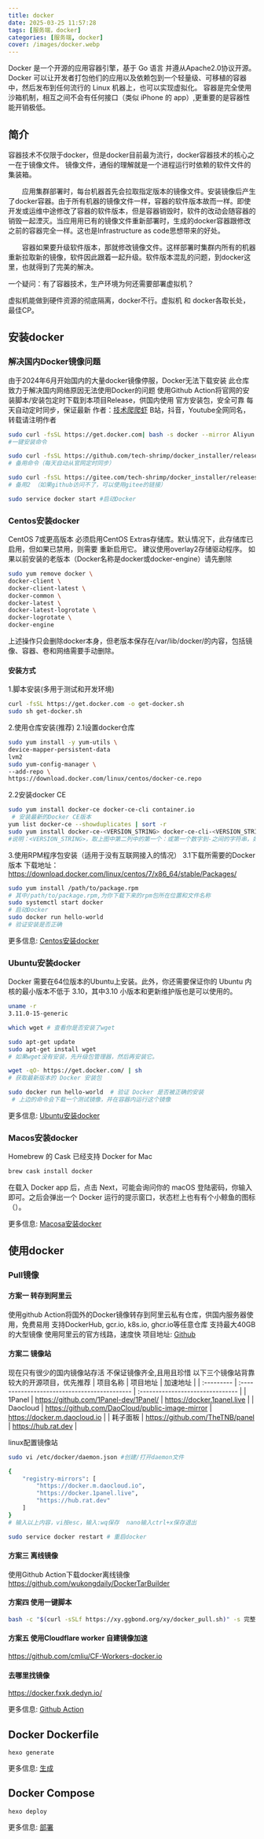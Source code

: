 ```yaml
---
title: docker
date: 2025-03-25 11:57:28
tags: [服务端，docker]
categories: [服务端, docker]
cover: /images/docker.webp
---
```

Docker 是一个开源的应用容器引擎，基于 Go 语言 并遵从Apache2.0协议开源。
Docker 可以让开发者打包他们的应用以及依赖包到一个轻量级、可移植的容器中，然后发布到任何流行的 Linux 机器上，也可以实现虚拟化。
容器是完全使用沙箱机制，相互之间不会有任何接口（类似 iPhone 的 app）,更重要的是容器性能开销极低。

## 简介

容器技术不仅限于docker，但是docker目前最为流行，docker容器技术的核心之一在于镜像文件。
镜像文件，通俗的理解就是一个进程运行时依赖的软件文件的集装箱。

  应用集群部署时，每台机器首先会拉取指定版本的镜像文件。安装镜像后产生了docker容器。由于所有机器的镜像文件一样，容器的软件版本故而一样。即使开发或运维中途修改了容器的软件版本，但是容器销毁时，软件的改动会随容器的销毁一起湮灭。当应用用已有的镜像文件重新部署时，生成的docker容器跟修改之前的容器完全一样。这也是Infrastructure as code思想带来的好处。

  容器如果要升级软件版本，那就修改镜像文件。这样部署时集群内所有的机器重新拉取新的镜像，软件因此跟着一起升级。软件版本混乱的问题，到docker这里，也就得到了完美的解决。

一个疑问：有了容器技术，生产环境为何还需要部署虚拟机？

虚拟机能做到硬件资源的彻底隔离，docker不行。虚拟机 和 docker各取长处，最佳CP。

## 安装docker
### 解决国内Docker镜像问题
由于2024年6月开始国内的大量docker镜像停服，Docker无法下载安装
此仓库致力于解决国内网络原因无法使用Docker的问题
使用Github Action将官网的安装脚本/安装包定时下载到本项目Release，供国内使用
官方安装包，安全可靠
每天自动定时同步，保证最新
作者：[技术爬爬虾](https://github.com/tech-shrimp/me)
B站，抖音，Youtube全网同名，转载请注明作者
``` Bash Linux
sudo curl -fsSL https://get.docker.com| bash -s docker --mirror Aliyun 
#一键安装命令

sudo curl -fsSL https://github.com/tech-shrimp/docker_installer/releases/download/latest/linux.sh| bash -s docker --mirror Aliyun
# 备用命令（每天自动从官网定时同步）

sudo curl -fsSL https://gitee.com/tech-shrimp/docker_installer/releases/download/latest/linux.sh| bash -s docker --mirror Aliyun
# 备用2 （如果github访问不了，可以使用gitee的链接）

sudo service docker start #启动Docker
```

### Centos安装docker
CentOS 7或更高版本
必须启用CentOS Extras存储库。默认情况下，此存储库已启用，但如果已禁用，则需要 重新启用它。
建议使用overlay2存储驱动程序。
如果以前安装的老版本（Docker名称是docker或docker-engine）请先删除
``` Bash centOS
sudo yum remove docker \
docker-client \
docker-client-latest \
docker-common \
docker-latest \
docker-latest-logrotate \
docker-logrotate \
docker-engine
```
上述操作只会删除docker本身，但老版本保存在/var/lib/docker/的内容，包括镜像、容器、卷和网络需要手动删除。

#### 安装方式
1.脚本安装(多用于测试和开发环境)

``` Bash centOS
curl -fsSL https://get.docker.com -o get-docker.sh
sudo sh get-docker.sh
```
<!--                                                      -->
2.使用仓库安装(推荐)
2.1设置docker仓库
``` Bash centOS
sudo yum install -y yum-utils \
device-mapper-persistent-data
lvm2
sudo yum-config-manager \
--add-repo \
https://download.docker.com/linux/centos/docker-ce.repo
```
2.2安装docker CE
``` Bash centOS
sudo yum install docker-ce docker-ce-cli container.io
 # 安装最新的Docker CE版本
yum list docker-ce --showduplicates | sort -r
sudo yum install docker-ce-<VERSION_STRING> docker-ce-cli-<VERSION_STRING> container.io
#说明：<VERSION_STRING>，取上图中第二列中的第一个：或第一个数字到-之间的字符串，如18.09.6、18.06.2.ce等。
```
<!--                                                         -->
3.使用RPM程序包安装（适用于没有互联网接入的情况）
3.1下载所需要的Docker版本
下载地址： https://download.docker.com/linux/centos/7/x86_64/stable/Packages/
``` Bash centOS
sudo yum install /path/to/package.rpm
# 其中/path/to/package.rpm,为你下载下来的rpm包所在位置和文件名称
sudo systemctl start docker
# 启动Docker
sudo docker run hello-world
# 验证安装是否正确
```
更多信息: [Centos安装docker](https://www.coonote.com/docker/centos-install-docker.html)




### Ubuntu安装docker
Docker 需要在64位版本的Ubuntu上安装。此外，你还需要保证你的 Ubuntu 内核的最小版本不低于 3.10，其中3.10 小版本和更新维护版也是可以使用的。

``` Bash Ubuntu
uname -r 
3.11.0-15-generic
```

``` Bash Ubuntu
which wget # 查看你是否安装了wget

sudo apt-get update 
sudo apt-get install wget 
# 如果wget没有安装，先升级包管理器，然后再安装它。

wget -qO- https://get.docker.com/ | sh  
# 获取最新版本的 Docker 安装包

sudo docker run hello-world  # 验证 Docker 是否被正确的安装
 # 上边的命令会下载一个测试镜像，并在容器内运行这个镜像
```
更多信息: [Ubuntu安装docker](https://www.coonote.com/docker/ubuntu-install-docker.html)




### Macos安装docker
Homebrew 的 Cask 已经支持 Docker for Mac
``` Bash Macos
brew cask install docker
```
在载入 Docker app 后，点击 Next，可能会询问你的 macOS 登陆密码，你输入即可。之后会弹出一个 Docker 运行的提示窗口，状态栏上也有有个小鲸鱼的图标（）。

更多信息: [Macosa安装docker](https://www.coonote.com/docker/macos-intall-docker.html)




## 使用docker
### Pull镜像
#### 方案一 转存到阿里云
使用github Action将国外的Docker镜像转存到阿里云私有仓库，供国内服务器使用，免费易用
支持DockerHub, gcr.io, k8s.io, ghcr.io等任意仓库
支持最大40GB的大型镜像
使用阿里云的官方线路，速度快
项目地址: [Github](https://github.com/tech-shrimp/docker_image_pusher)

#### 方案二 镜像站
现在只有很少的国内镜像站存活
不保证镜像齐全,且用且珍惜
以下三个镜像站背靠较大的开源项目，优先推荐
| 项目名称   | 项目地址                                      | 加速地址                          |
| :--------- | :------------------------------------------- | :------------------------------- |
| 1Panel     | https://github.com/1Panel-dev/1Panel/        | https://docker.1panel.live       |
| Daocloud   | https://github.com/DaoCloud/public-image-mirror | https://docker.m.daocloud.io     |
| 耗子面板   | https://github.com/TheTNB/panel              | https://hub.rat.dev              |

linux配置镜像站
``` bash Linux
sudo vi /etc/docker/daemon.json #创建/打开daemon文件

{
    "registry-mirrors": [
        "https://docker.m.daocloud.io",
        "https://docker.1panel.live",
        "https://hub.rat.dev"
    ]
}
# 输入以上内容，vi按esc，输入:wq保存  nano输入ctrl+x保存退出

sudo service docker restart # 重启docker
```

#### 方案三 离线镜像
使用Github Action下载docker离线镜像 https://github.com/wukongdaily/DockerTarBuilder
#### 方案四 使用一键脚本
``` bash docker
bash -c "$(curl -sSLf https://xy.ggbond.org/xy/docker_pull.sh)" -s 完整镜像名
```
#### 方案五 使用Cloudflare worker 自建镜像加速
https://github.com/cmliu/CF-Workers-docker.io
#### 去哪里找镜像
https://docker.fxxk.dedyn.io/

更多信息: [Github Action](https://github.com/tech-shrimp/docker_installer?tab=readme-ov-file)

## Docker Dockerfile

``` macOS
hexo generate
```

更多信息: [生成](https://hexo.io/docs/generating.html)

## Docker Compose

``` windows
hexo deploy
```

更多信息: [部署](https://hexo.io/docs/one-command-deployment.html)

